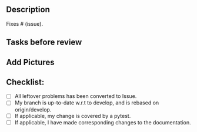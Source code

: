 
## Description

<!--Please provide a summary of the changes, and if applicable which issue is fixed. 
Address the relevant motivation behind the code change. 
Highlight any dependencies that are required for this change. -->

Fixes # (issue).

## Tasks before review

<!--
Provide a list of tasks that still need to be finished in this PR. 
You can remove this section if this is a finished PR already.
-->

## Add Pictures

<!--
Please include accompanying visuals in this section. 
This may include a new GUI panel/interface, a new experiment plot, 
or exciting results from a new experiment you've written.
-->


## Checklist:

- [ ] All leftover problems has been converted to Issue.
- [ ] My branch is up-to-date w.r.t to develop, and is rebased on origin/develop. 
- [ ] If applicable, my change is covered by a pytest. 
- [ ] If applicable, I have made corresponding changes to the documentation. 
